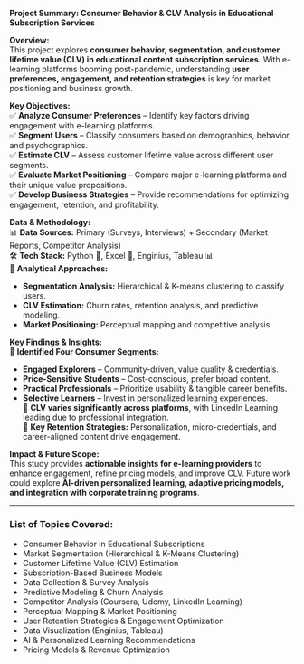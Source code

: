 **Project Summary: Consumer Behavior & CLV Analysis in Educational Subscription Services**  

**Overview:**  
This project explores **consumer behavior, segmentation, and customer lifetime value (CLV) in educational content subscription services**. With e-learning platforms booming post-pandemic, understanding **user preferences, engagement, and retention strategies** is key for market positioning and business growth.  

**Key Objectives:**  
✅ **Analyze Consumer Preferences** – Identify key factors driving engagement with e-learning platforms.  
✅ **Segment Users** – Classify consumers based on demographics, behavior, and psychographics.  
✅ **Estimate CLV** – Assess customer lifetime value across different user segments.  
✅ **Evaluate Market Positioning** – Compare major e-learning platforms and their unique value propositions.  
✅ **Develop Business Strategies** – Provide recommendations for optimizing engagement, retention, and profitability.  

**Data & Methodology:**  
📊 **Data Sources:** Primary (Surveys, Interviews) + Secondary (Market Reports, Competitor Analysis)  
🛠 **Tech Stack:** Python 🐍, Excel 📑, Enginius, Tableau 📊  
📌 **Analytical Approaches:**  
- **Segmentation Analysis:** Hierarchical & K-means clustering to classify users.  
- **CLV Estimation:** Churn rates, retention analysis, and predictive modeling.  
- **Market Positioning:** Perceptual mapping and competitive analysis.  

**Key Findings & Insights:**  
📌 **Identified Four Consumer Segments:**  
- **Engaged Explorers** – Community-driven, value quality & credentials.  
- **Price-Sensitive Students** – Cost-conscious, prefer broad content.  
- **Practical Professionals** – Prioritize usability & tangible career benefits.  
- **Selective Learners** – Invest in personalized learning experiences.  
📌 **CLV varies significantly across platforms**, with LinkedIn Learning leading due to professional integration.  
📌 **Key Retention Strategies:** Personalization, micro-credentials, and career-aligned content drive engagement.  

**Impact & Future Scope:**  
This study provides **actionable insights for e-learning providers** to enhance engagement, refine pricing models, and improve CLV. Future work could explore **AI-driven personalized learning, adaptive pricing models, and integration with corporate training programs**.  

  

---

### **List of Topics Covered:**  
- Consumer Behavior in Educational Subscriptions  
- Market Segmentation (Hierarchical & K-Means Clustering)  
- Customer Lifetime Value (CLV) Estimation  
- Subscription-Based Business Models  
- Data Collection & Survey Analysis  
- Predictive Modeling & Churn Analysis  
- Competitor Analysis (Coursera, Udemy, LinkedIn Learning)  
- Perceptual Mapping & Market Positioning  
- User Retention Strategies & Engagement Optimization  
- Data Visualization (Enginius, Tableau)  
- AI & Personalized Learning Recommendations  
- Pricing Models & Revenue Optimization 

